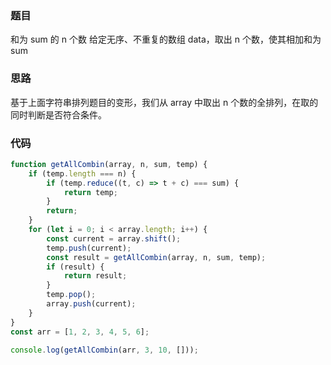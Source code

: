 <!--
 * @Author: zhangyu
 * @Email: zhangdulin@outlook.com
 * @Date: 2021-07-15 11:19:29
 * @LastEditors: zhangyu
 * @LastEditTime: 2021-12-16 10:21:24
 * @Description:
-->

### 题目

和为 sum 的 n 个数
给定无序、不重复的数组 data，取出 n 个数，使其相加和为 sum

### 思路

基于上面字符串排列题目的变形，我们从 array 中取出 n 个数的全排列，在取的同时判断是否符合条件。

### 代码

```js
function getAllCombin(array, n, sum, temp) {
	if (temp.length === n) {
		if (temp.reduce((t, c) => t + c) === sum) {
			return temp;
		}
		return;
	}
	for (let i = 0; i < array.length; i++) {
		const current = array.shift();
		temp.push(current);
		const result = getAllCombin(array, n, sum, temp);
		if (result) {
			return result;
		}
		temp.pop();
		array.push(current);
	}
}
const arr = [1, 2, 3, 4, 5, 6];

console.log(getAllCombin(arr, 3, 10, []));
```

<Gitalk />
